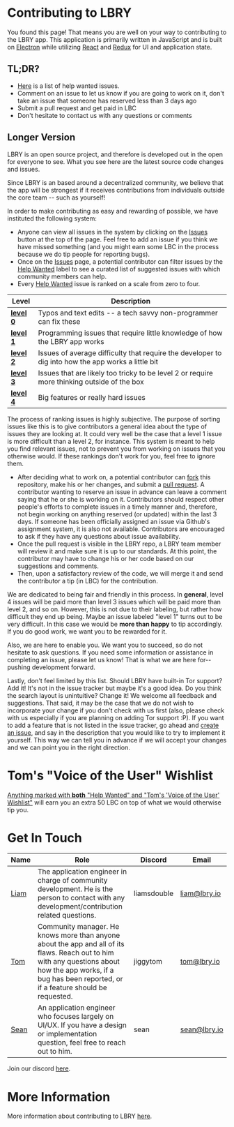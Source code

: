 # Contributing to LBRY

You found this page! That means you are well on your way to contributing to the LBRY app. This application is primarily written in JavaScript and is built on [Electron](https://electronjs.org) while utilizing [React](https://reactjs.org) and [Redux](https://redux.js.org) for UI and application state.

## TL;DR?
* [Here](https://github.com/lbryio/lbry-app/issues?q=is%3Aopen+is%3Aissue+label%3A%22help+wanted%22+no%3Aassignee) is a list of help wanted issues.
* Comment on an issue to let us know if you are going to work on it, don't take an issue that someone has reserved less than 3 days ago
* Submit a pull request and get paid in LBC
* Don't hesitate to contact us with any questions or comments

## Longer Version

LBRY is an open source project, and therefore is developed out in the open for everyone to see. What you see here are the latest source code changes and issues.

Since LBRY is an based around a decentralized community, we believe that the app will be strongest if it receives contributions from individuals outside the core team -- such as yourself!

In order to make contributing as easy and rewarding of possible, we have instituted the following system:

* Anyone can view all issues in the system by clicking on the [Issues](https://github.com/lbryio/lbry-app/issues) button at the top of the page. Feel free to add an issue if you think we have missed something (and you might earn some LBC in the process because we do tip people for reporting bugs).
* Once on the [Issues](https://github.com/lbryio/lbry-app/issues) page, a potential contributor can filter issues by the [Help Wanted](https://github.com/lbryio/lbry-app/issues?q=is%3Aopen+is%3Aissue+label%3A%22help+wanted%22+no%3Aassignee) label to see a curated list of suggested issues with which community members can help.
* Every [Help Wanted](https://github.com/lbryio/lbry-app/issues?q=is%3Aopen+is%3Aissue+label%3A%22help+wanted%22+no%3Aassignee) issue is ranked on a scale from zero to four.

Level | Description
--- | ---
[**level 0**](https://github.com/lbryio/lbry-app/issues?q=is%3Aopen+is%3Aissue+label%3A%22help+wanted%22+label%3A%22level+0%22+no%3Aassignee) | Typos and text edits -- a tech savvy non-programmer can fix these
[**level 1**](https://github.com/lbryio/lbry-app/issues?q=is%3Aopen+is%3Aissue+label%3A%22help+wanted%22+label%3A%22level+1%22+no%3Aassignee) | Programming issues that require little knowledge of how the LBRY app works
[**level 2**](https://github.com/lbryio/lbry-app/issues?q=is%3Aopen+is%3Aissue+label%3A%22help+wanted%22+label%3A%22level+2%22+no%3Aassignee) | Issues of average difficulty that require the developer to dig into how the app works a little bit
[**level 3**](https://github.com/lbryio/lbry-app/issues?q=is%3Aopen+is%3Aissue+label%3A%22help+wanted%22+label%3A%22level+3%22+no%3Aassignee) | Issues that are likely too tricky to be level 2 or require more thinking outside of the box
[**level 4**](https://github.com/lbryio/lbry-app/issues?q=is%3Aopen+is%3Aissue+label%3A%22help+wanted%22+label%3A%22level+4%22+no%3Aassignee) | Big features or really hard issues

The process of ranking issues is highly subjective. The purpose of sorting issues like this is to give contributors a general idea about the type of issues they are looking at. It could very well be the case that a level 1 issue is more difficult than a level 2, for instance. This system is meant to help you find relevant issues, not to prevent you from working on issues that you otherwise would. If these rankings don't work for you, feel free to ignore them.

* After deciding what to work on, a potential contributor can [fork](https://help.github.com/articles/fork-a-repo/) this repository, make his or her changes, and submit a [pull request](https://help.github.com/articles/creating-a-pull-request-from-a-fork/). A contributor wanting to reserve an issue in advance can leave a comment saying that he or she is working on it. Contributors should respect other people's efforts to complete issues in a timely manner and, therefore, not begin working on anything reserved (or updated) within the last 3 days. If someone has been officially assigned an issue via Github's assignment system, it is also not available. Contributors are encouraged to ask if they have any questions about issue availability.
* Once the pull request is visible in the LBRY repo, a LBRY team member will review it and make sure it is up to our standards. At this point, the contributor may have to change his or her code based on our suggestions and comments.
* Then, upon a satisfactory review of the code, we will merge it and send the contributor a tip (in LBC) for the contribution.

We are dedicated to being fair and friendly in this process. In __general__, level 4 issues will be paid more than level 3 issues which will be paid more than level 2, and so on. However, this is not due to their labeling, but rather how difficult they end up being. Maybe an issue labeled "level 1" turns out to be very difficult. In this case we would be **more than happy** to tip accordingly. If you do good work, we want you to be rewarded for it.

Also, we are here to enable you. We want you to succeed, so do not hesitate to ask questions. If you need some information or assistance in completing an issue, please let us know! That is what we are here for-- pushing development forward.

Lastly, don't feel limited by this list. Should LBRY have built-in Tor support? Add it! It's not in the issue tracker but maybe it's a good idea. Do you think the search layout is unintuitive? Change it! We welcome all feedback and suggestions. That said, it may be the case that we do not wish to incorporate your change if you don't check with us first (also, please check with us especially if you are planning on adding Tor support :P). If you want to add a feature that is not listed in the issue tracker, go ahead and [create an issue](https://github.com/lbryio/lbry-app/issues/new), and say in the description that you would like to try to implement it yourself. This way we can tell you in advance if we will accept your changes and we can point you in the right direction.

# Tom's "Voice of the User" Wishlist

[Anything marked with **both** "Help Wanted" and "Tom's 'Voice of the User' Wishlist"](https://github.com/lbryio/lbry-app/issues?q=is%3Aopen+is%3Aissue+label%3A%22Tom%27s+%5C%22Voice+of+the+User%5C%22+Wishlist%22+label%3A%22help+wanted%22+no%3Aassignee) will earn you an extra 50 LBC on top of what we would otherwise tip you.

# Get In Touch
Name | Role | Discord | Email
--- | --- | --- | ---
[Liam](https://github.com/liamcardenas) | The application engineer in charge of community development. He is the person to contact with any development/contribution related questions. | liamsdouble | liam@lbry.io
[Tom](https://github.com/tzarebczan) | Community manager. He knows more than anyone about the app and all of its flaws. Reach out to him with any questions about how the app works, if a bug has been reported, or if a feature should be requested. | jiggytom | tom@lbry.io
[Sean](https://github.com/seanyesmunt) | An application engineer who focuses largely on UI/UX. If you have a design or implementation question, feel free to reach out to him. | sean | sean@lbry.io

Join our discord [here](https://chat.lbry.io/).

# More Information

More information about contributing to LBRY [here](https://lbry.io/faq/contributing).
